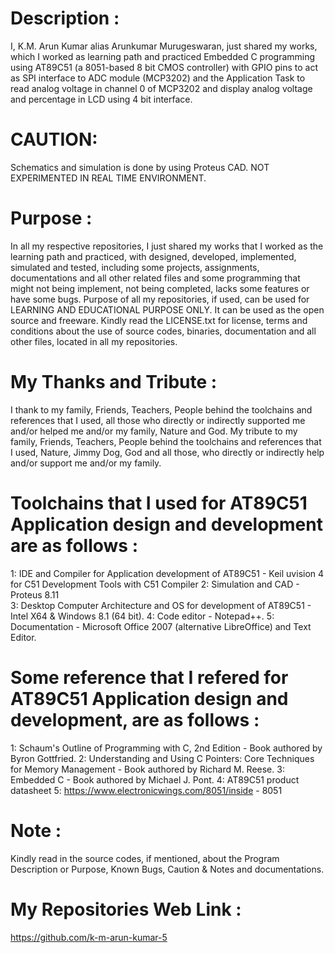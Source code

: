 Description :
=============
I,  K.M. Arun Kumar alias Arunkumar Murugeswaran, just shared my works, which I worked as learning path and practiced Embedded C programming using AT89C51 (a 8051-based 8 bit CMOS controller) with GPIO pins to act as SPI interface to ADC module (MCP3202) and the Application Task to read analog voltage in channel 0 of MCP3202 and display analog voltage and percentage in LCD using 4 bit interface. 

CAUTION:
========
Schematics and simulation is done by using Proteus CAD. NOT EXPERIMENTED IN REAL TIME ENVIRONMENT.

Purpose :
=========
In all my respective repositories, I just shared my works that I worked as the learning path and practiced, with designed, developed, implemented, simulated and tested, including some projects, assignments, documentations and all other related files and some programming that might not being implement, not being completed, lacks some features or have some bugs. Purpose of all my repositories, if used, can be used for LEARNING AND EDUCATIONAL PURPOSE ONLY. It can be used as the open source and freeware. Kindly read the LICENSE.txt for license, terms and conditions about the use of source codes, binaries, documentation and all other files, located in all my repositories. 

My Thanks and Tribute :
========================
I thank to my family, Friends, Teachers, People behind the toolchains and references that I used, all those who directly or indirectly supported me and/or helped me and/or my family, Nature and God. My tribute to my family, Friends, Teachers, People behind the toolchains and references that I used, Nature, Jimmy Dog, God and all those, who directly or indirectly help and/or support me and/or my family.

Toolchains that I used for AT89C51 Application design and development are as follows :
======================================================================================
1: IDE and Compiler for Application development of AT89C51            - Keil uvision 4 for C51 Development Tools with C51 Compiler
2: Simulation and CAD                                                 - Proteus 8.11    
3: Desktop Computer Architecture and OS for development of AT89C51    - Intel X64 & Windows 8.1 (64 bit).
4: Code editor                                                        - Notepad++.
5: Documentation                                                      - Microsoft Office 2007 (alternative LibreOffice) and Text Editor.

Some reference that I refered for AT89C51 Application design and development, are as follows :
==============================================================================================
1: Schaum's Outline of Programming with C, 2nd Edition - Book authored by Byron Gottfried.
2: Understanding and Using C Pointers: Core Techniques for Memory Management - Book authored by Richard M. Reese. 
3: Embedded C - Book authored by Michael J. Pont.
4: AT89C51 product datasheet
5: https://www.electronicwings.com/8051/inside  - 8051


Note :
======
Kindly read in the source codes, if mentioned, about the Program Description or Purpose, Known Bugs, Caution & Notes and documentations. 

My Repositories Web Link :
==========================
https://github.com/k-m-arun-kumar-5
